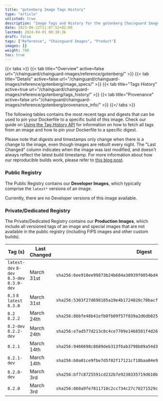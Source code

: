 ```yaml
---
title: "gotenberg Image Tags History"
type: "article"
unlisted: true
description: "Image Tags and History for the gotenberg Chainguard Image"
date: 2023-06-22T11:07:52+02:00
lastmod: 2024-04-01 00:38:36
draft: false
tags: ["Reference", "Chainguard Images", "Product"]
images: []
weight: 700
toc: true
---
```


{{< tabs >}}
{{< tab title="Overview" active=false url="/chainguard/chainguard-images/reference/gotenberg/" >}}
{{< tab title="Details" active=false url="/chainguard/chainguard-images/reference/gotenberg/image_specs/" >}}
{{< tab title="Tags History" active=true url="/chainguard/chainguard-images/reference/gotenberg/tags_history/" >}}
{{< tab title="Provenance" active=false url="/chainguard/chainguard-images/reference/gotenberg/provenance_info/" >}}
{{</ tabs >}}

The following tables contains the most recent tags and digests that can be used to pin your Dockerfile to a specific build of this image. Check our guide on [Using the Tag History API](/chainguard/chainguard-images/using-the-tag-history-api/) for information on how to fetch all tags from an image and how to pin your Dockerfile to a specific digest.

Please note that digests and timestamps only change when there is a change to the image, even though images are rebuilt every night. The "Last Changed" column indicates when the image was last modified, and doesn't always reflect the latest build timestamp. For more information about how our reproducible builds work, please refer to [this blog post](https://www.chainguard.dev/unchained/reproducing-chainguards-reproducible-image-builds).

### Public Registry
The Public Registry contains our **Developer Images**, which typically comprise the `latest*` versions of an image.

Currently, there are no Developer versions of this image available.

### Private/Dedicated Registry
The Private/Dedicated Registry contains our **Production Images**, which include all versioned tags of an image and special images that are not available in the public registry (including FIPS images and other custom builds).

| Tag (s)                                     | Last Changed | Digest                                                                    |
|---------------------------------------------|--------------|---------------------------------------------------------------------------|
|  `latest-dev` `8-dev` `8.3-dev` `8.3.0-dev` | March 31st   | `sha256:6ee910ee99873b24b684a30939f0054bd44f40194e0b65fd9ee84d4155abfd89` |
|  `8.3` `8` `latest` `8.3.0`                 | March 31st   | `sha256:5303f27d698105a19e4b1724020c70bacfb22b34b6d054b8b687f00e01f52f79` |
|  `8.2` `8.2.2`                              | March 24th   | `sha256:86bfe48b41efb0fb09f57f839a2d6db02514366e80ebe7d8cce25c03e145f430` |
|  `8.2-dev` `8.2.2-dev`                      | March 24th   | `sha256:e7ad577d213c8c4ce7709e1468581f4d263fe8875af1b288a83c4a43f1292b83` |
|  `8.2.1`                                    | March 14th   | `sha256:9466698c8689deb313f6ab3798b09a54d36263617e3958f035618cb617895c80` |
|  `8.2.1-dev`                                | March 14th   | `sha256:b0a01ce9fbe7d5f02f17121cf18baa04e900362904200e76aff525cfa1f4ace2` |
|  `8.2.0-dev`                                | March 3rd    | `sha256:bf7c8725591cd232b7e9230335719d610b82f541fa3ce599d9552f31b5b3395e` |
|  `8.2.0`                                    | March 3rd    | `sha256:060a9fe7811710c2cc734c27c70271529c0655877512f4b389c93b96c40bf3bd` |

